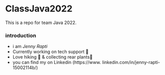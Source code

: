 # ClassJava2022
 This is a repo for team Java 2022.

### introduction 
- i am *Jenny Rapti* 
- Currently working on tech support 🍏   
- Love hiking 🧗 & collecting rear plants🌿   
- you can find my on Linkedin (https://www.  linkedin.com/in/jenny-rapti-15002114b/)

